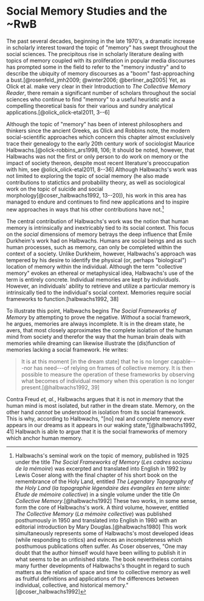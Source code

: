
# Social Memory Studies and the ~RwB

The past several decades, beginning in the late 1970's, a dramatic increase in scholarly interest toward the topic of "memory" has swept throughout the social sciences. The precipitous rise in scholarly literature dealing with topics of memory coupled with its proliferation in popular media discourses has prompted some in the field to refer to the "memory industry" and to describe the ubiquity of memory discourses as a "boom" fast-approaching a bust.[@rosenfeld_jmh2009; @winter2006; @berliner_aq2005] Yet, as Olick et al. make very clear in their Introduction to *The Collective Memory Reader*, there remain a significant number of scholars throughout the social sciences who continue to find "memory" to a useful heuristic and a compelling theoretical basis for their various and sundry analytical applications.[@olick_olick-etal2011, 3--6] 

Although the topic of "memory" has been of interest philosophers and thinkers since the ancient Greeks, as Olick and Robbins note, the modern social-scientific approaches which concern this chapter almost exclusively trace their genealogy to the early 20th century work of sociologist Maurice Halbwachs.[@olick-robbins_ars1998, 106; It should be noted, however, that Halbwachs was not the first or only person to do work on memory or the impact of society thereon, despite most recent literature's preoccupation with him, see @olick_olick-etal2011, 8--36] Although Halbwachs's work was not limited to exploring the topic of social memory (he also made contributions to statictics and probability theory, as well as sociological work on the topic of suicide and social morphology[@coser_halbwachs1992, 13--20]), his work in this area has managed to endure and continues to find new applications and to inspire new approaches in ways that his other contributions have not.[^publications]

[^publications]: Halbwachs's seminal work on the topic of memory, published in 1925 under the title *The Social Frameworks of Memory* (*Les cadres sociaxu de la mémoire*) was excerpted and translated into English in 1992 by Lewis Coser along with the final chapter of his short book on the remembrance of the Holy Land, entitled *The Legendary Topography of the Holy Land* (*la topographie légendaire des évangiles en terre sinte: Etude de mémoire collective*) in a single volume under the title *On Collective Memory*.[@halbwachs1992] These two works, in some sense, form the core of Halbwachs's work. A third volume, however, entitled *The Collective Memory* (*La mémoire collective*) was published posthumously in 1950 and translated into English in 1980 with an editorial introduction by Mary Douglas.[@halbwachs1980] This work simultaneously represents some of Halbwachs's most developed ideas (while responding to critics) and evinces an incompleteness which posthumous publications often suffer. As Coser observes, "One may doubt that the author himself would have been willing to publish it in what seems to be an unfinished state. The book nevertheless contains many further developments of Halbwachs's thought in regard to such matters as the relation of space and time to collective memory as well as fruitful definitions and applications of the differences between individual, collective, and historical memory."[@coser_halbwachs1992]

The central contribution of Halbwachs's work was the notion that human memory is intrinsically and inextricably tied to its social context. This focus on the *social* dimensions of memory betrays the deep influence that Émile Durkheim's work had on Halbwachs. Humans are social beings and as such human processes, such as memory, can only be completed within the context of a society. Unlike Durkheim, however, Halbwachs's approach was tempered by his desire to identify the physical (or, perhaps "biological") location of memory within the individual. Although the term "collective memory" evokes an ethereal or metaphysical idea, Halbwachs's use of the term is entirely concrete. Individual memories are kept by *individuals*. However, an individuals' ability to retrieve and utilize a particular memory is intrinsically tied to the individual's social context. Memories require social frameworks to function.[halbwachs1992, 38] 

To illustrate this point, Halbwachs begins *The Social Frameworks of Memory* by attempting to prove the negative. *Without* a social framework, he argues, memories are always incomplete. It is in the dream state, he avers, that most closely approximates the complete isolation of the human mind from society and therefor the way that the human brain deals with memories while dreaming can likewise illustrate the (dis)function of memories lacking a social framework. He writes:

> It is at this moment [in the dream state] that he is no longer capable---nor has need---of relying on frames of collective memory. It is then possible to measure the operation of these frameworks by observing what becomes of individual memory when this operation is no longer present.[@halbwachs1992, 39]



Contra Freud *et, al.*, Halbwachs argues that it is not in *memory* that the human mind is most isolated, but rather in the dream state. Memory, on the other hand *cannot* be understood in isolation from its social framework. This is why, according to Halbwachs,  "[no] real and complete memory ever appears in our dreams as it appears in our waking state,"[@halbwachs1992, 41] Halbwach is able to argue that it is the social frameworks of memory which anchor human memory.